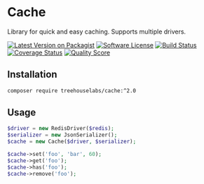Cache
=====

Library for quick and easy caching. Supports multiple drivers.

[![Latest Version on Packagist][ico-version]][link-packagist]
[![Software License][ico-license]](LICENSE.md)
[![Build Status][ico-travis]][link-travis]
[![Coverage Status][ico-scrutinizer]][link-scrutinizer]
[![Quality Score][ico-code-quality]][link-code-quality]

## Installation

```sh
composer require treehouselabs/cache:^2.0
```

## Usage

```php
$driver = new RedisDriver($redis);
$serializer = new JsonSerializer();
$cache = new Cache($driver, $serializer);

$cache->set('foo', 'bar', 60);
$cache->get('foo');
$cache->has('foo');
$cache->remove('foo');
```

[ico-version]: https://img.shields.io/packagist/v/treehouselabs/cache.svg?style=flat-square
[ico-license]: https://img.shields.io/badge/license-MIT-brightgreen.svg?style=flat-square
[ico-travis]: https://img.shields.io/travis/treehouselabs/cache/master.svg?style=flat-square
[ico-scrutinizer]: https://img.shields.io/scrutinizer/coverage/g/treehouselabs/cache.svg?style=flat-square
[ico-code-quality]: https://img.shields.io/scrutinizer/g/treehouselabs/cache.svg?style=flat-square
[ico-downloads]: https://img.shields.io/packagist/dt/treehouselabs/cache.svg?style=flat-square

[link-packagist]: https://packagist.org/packages/treehouselabs/cache
[link-travis]: https://travis-ci.org/treehouselabs/cache
[link-scrutinizer]: https://scrutinizer-ci.com/g/treehouselabs/cache/code-structure
[link-code-quality]: https://scrutinizer-ci.com/g/treehouselabs/cache
[link-downloads]: https://packagist.org/packages/treehouselabs/cache
[link-author]: https://github.com/treehouselabs
[link-contributors]: ../../contributors
